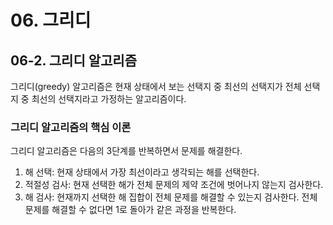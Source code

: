 # 06. 그리디

## 06-2. 그리디 알고리즘

그리디(greedy) 알고리즘은 현재 상태에서 보는 선택지 중 최선의 선택지가 전체 선택지 중 최선의 선택지라고 가정하는 알고리즘이다.

### 그리디 알고리즘의 핵심 이론

그리디 알고리즘은 다음의 3단계를 반복하면서 문제를 해결한다.

1. 해 선택: 현재 상태에서 가장 최선이라고 생각되는 해를 선택한다.
2. 적절성 검사: 현재 선택한 해가 전체 문제의 제약 조건에 벗어나지 않는지 검사한다.
3. 해 검사: 현재까지 선택한 해 집합이 전체 문제를 해결할 수 있는지 검사한다. 전체 문제를 해결할 수 없다면 1로 돌아가 같은 과정을 반복한다.

